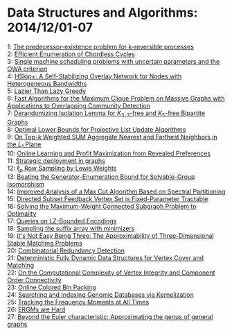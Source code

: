 # Data Structures and Algorithms: 2014/12/01-07  
1: [The predecessor-existence problem for k-reversible processes](https://doi.org/10.48550/arXiv.1307.7259)  
2: [Efficient Enumeration of Chordless Cycles](https://doi.org/10.48550/arXiv.1309.1051)  
3: [Single machine scheduling problems with uncertain parameters and the OWA  criterion](https://doi.org/10.48550/arXiv.1405.5371)  
4: [HSkip+: A Self-Stabilizing Overlay Network for Nodes with Heterogeneous  Bandwidths](https://doi.org/10.48550/arXiv.1408.0395)  
5: [Lazier Than Lazy Greedy](https://doi.org/10.48550/arXiv.1409.7938)  
6: [Fast Algorithms for the Maximum Clique Problem on Massive Graphs with  Applications to Overlapping Community Detection](https://doi.org/10.48550/arXiv.1411.7460)  
7: [Derandomizing Isolation Lemma for $K_{3,3}$-free and $K_5$-free  Bipartite Graphs](https://doi.org/10.48550/arXiv.1411.7614)  
8: [Optimal Lower Bounds for Projective List Update Algorithms](https://doi.org/10.48550/arXiv.1002.2440)  
9: [On Top-$k$ Weighted SUM Aggregate Nearest and Farthest Neighbors in the  $L_1$ Plane](https://doi.org/10.48550/arXiv.1211.5084)  
10: [Online Learning and Profit Maximization from Revealed Preferences](https://doi.org/10.48550/arXiv.1407.7294)  
11: [Strategic deployment in graphs](https://doi.org/10.48550/arXiv.1412.0538)  
12: [$\ell_p$ Row Sampling by Lewis Weights](https://doi.org/10.48550/arXiv.1412.0588)  
13: [Beating the Generator-Enumeration Bound for Solvable-Group Isomorphism](https://doi.org/10.48550/arXiv.1412.0639)  
14: [Improved Analysis of a Max Cut Algorithm Based on Spectral Partitioning](https://doi.org/10.48550/arXiv.0910.0504)  
15: [Directed Subset Feedback Vertex Set is Fixed-Parameter Tractable](https://doi.org/10.48550/arXiv.1205.1271)  
16: [Solving the Maximum-Weight Connected Subgraph Problem to Optimality](https://doi.org/10.48550/arXiv.1409.5308)  
17: [Queries on LZ-Bounded Encodings](https://doi.org/10.48550/arXiv.1412.0967)  
18: [Sampling the suffix array with minimizers](https://doi.org/10.48550/arXiv.1406.2348)  
19: [It's Not Easy Being Three: The Approximability of Three-Dimensional  Stable Matching Problems](https://doi.org/10.48550/arXiv.1412.1130)  
20: [Combinatorial Redundancy Detection](https://doi.org/10.48550/arXiv.1412.1241)  
21: [Deterministic Fully Dynamic Data Structures for Vertex Cover and  Matching](https://doi.org/10.48550/arXiv.1412.1318)  
22: [On the Computational Complexity of Vertex Integrity and Component Order  Connectivity](https://doi.org/10.48550/arXiv.1403.6331)  
23: [Online Colored Bin Packing](https://doi.org/10.48550/arXiv.1404.5548)  
24: [Searching and Indexing Genomic Databases via Kernelization](https://doi.org/10.48550/arXiv.1412.1591)  
25: [Tracking the Frequency Moments at All Times](https://doi.org/10.48550/arXiv.1412.1763)  
26: [ERGMs are Hard](https://doi.org/10.48550/arXiv.1412.1787)  
27: [Beyond the Euler characteristic: Approximating the genus of general  graphs](https://doi.org/10.48550/arXiv.1412.1792)  